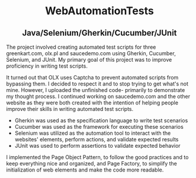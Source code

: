 <h1 align="center">WebAutomationTests</h1>
<h2 align="center">Java/Selenium/Gherkin/Cucumber/JUnit</h2>


The project involved creating automated test scripts for three greenkart.com, olx.pl and saucedemo.com using Gherkin, Cucumber, Selenium, and JUnit. My primary goal of this project was to improve proficiency in writing test scripts.

It turned out that OLX uses Captcha to prevent automated scripts from bypassing them. I decided to respect it and to stop trying to get what's not mine. However, I uploaded the unfinished code- primarily to demonstrate my thought process. 
I continued working on saucedemo.com and the other website as they were both created with the intention of helping people improve their skills in writing automated test scripts.

- Gherkin was used as the specification language to write test scenarios
- Cucumber was used as the framework for executing these scenarios 
- Selenium was utilized as the automation tool to interact with the websites' elements, perform actions, and validate expected results 
- JUnit was used to perform assertions to validate expected behavior

I implemented the Page Object Pattern, to follow the good practices and to keep everything nice and organized, and Page Factory, to simplify the initialization of web elements and make the code more readable.
